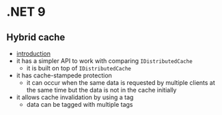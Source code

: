 # .NET 9

## Hybrid cache

- [introduction](https://devblogs.microsoft.com/dotnet/hybrid-cache-is-now-ga/)
- it has a simpler API to work with comparing `IDistributedCache`
  * it is built on top of `IDistributedCache`
- it has cache-stampede protection
  * it can occur when the same data is requested by multiple clients at the same
    time but the data is not in the cache initially
- it allows cache invalidation by using a tag
  * data can be tagged with multiple tags
